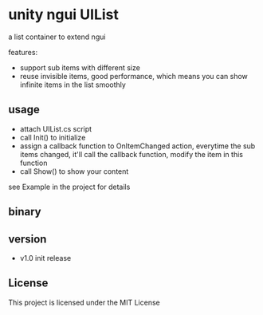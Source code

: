 # unity ngui UIList

a list container to extend ngui

features:
* support sub items with different size
* reuse invisible items, good performance, which means you can show infinite items in the list smoothly

## usage
* attach UIList.cs script
* call Init() to initialize
* assign a callback function to OnItemChanged action, everytime the sub items changed, it'll call the callback function, modify the item in this function
* call Show() to show your content

see Example in the project for details

## binary

## version

* v1.0 init release

## License

This project is licensed under the MIT License